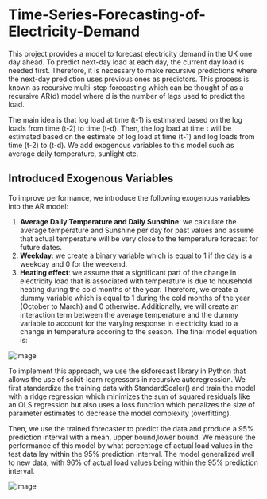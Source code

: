 # Time-Series-Forecasting-of-Electricity-Demand

This project provides a model to forecast electricity demand in the UK one day ahead. To predict next-day load at each day, the current day load is needed first. Therefore, it is necessary to make recursive predictions where the next-day prediction uses previous ones as predictors. This process is known as recursive multi-step forecasting which can be thought of as a recursive AR(d) model where d is the number of lags used to predict the load. 


The main idea is that log load at time (t-1) is estimated based on the log loads from time (t-2) to time (t-d). Then, the log load at time t will be estimated based on the estimate of log load at time (t-1) and log loads from time (t-2) to (t-d). We add exogenous variables to this model such as average daily temperature, sunlight etc.

## Introduced Exogenous Variables
To improve performance, we introduce the following exogenous variables into the AR model:
1. **Average Daily Temperature and Daily Sunshine**: we calculate the average temperature and Sunshine per day for past values and assume that actual temperature will be very close to the temperature forecast for future dates.
2. **Weekday**: we create a binary variable which is equal to 1 if the day is a weekday and 0 for the weekend.
3. **Heating effect**: we assume that a significant part of the change in electricity load that is associated with temperature is due to household heating during the cold months of the year. Therefore, we create a dummy variable which is equal to 1 during the cold months of the year (October to March) and 0 otherwise.  Additionally, we will create an interaction term between the average temperature and the dummy variable to account for the varying response in electricity load to a change in temperature accoring to the season. The final model equation is:

![image](https://user-images.githubusercontent.com/73074313/161027311-99bebf9e-d4a1-4c11-9dbc-d105b7c1550d.png)


To implement this approach, we use the skforecast library in Python that allows the use of scikit-learn regressors in recursive autoregression. We first standardize the training data with StandardScaler() and train the model with a ridge regression which minimizes the sum of squared residuals like an OLS regression but also uses a loss function which penalizes the size of parameter estimates to decrease the model complexity (overfitting).


Then, we use the trained forecaster to predict the data and produce a 95% prediction interval with a mean, upper bound,lower bound. We measure the performance of this model by what percentage of actual load values in the test data lay within the 95% prediction interval. The model generalized well to new data, with 96% of actual load values being within the 95% prediction interval.

![image](https://user-images.githubusercontent.com/73074313/161027733-5898a8bd-9b5e-40b6-b590-92741e9b20ca.png)







